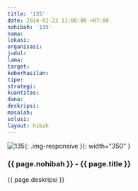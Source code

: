 ```yaml
---
title: '135'
date: 2014-01-23 11:08:00 +07:00
nohibah: '135'
nama:
lokasi:
organisasi:
judul:
lama:
target:
keberhasilan:
tipe:
strategi:
kuantitas:
dana:
deskripsi:
masalah:
solusi:
layout: hibah
---
```


![135](/static/img/hibahcms/135.png){: .img-responsive }{: width="350" }

### {{ page.nohibah }} - {{ page.title }}

{{ page.deskripsi }}
